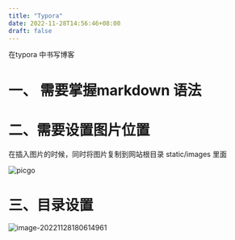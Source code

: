 ```yaml
---
title: "Typora"
date: 2022-11-28T14:56:46+08:00
draft: false
---
```


在typora 中书写博客

# 一、 需要掌握markdown 语法

# 二、需要设置图片位置

在插入图片的时候，同时将图片复制到网站根目录 static/images 里面

![picgo](https://gcore.jsdelivr.net/gh/Footman56/imageBeds/202211281802610.png)

# 三、目录设置

![image-20221128180614961](https://gcore.jsdelivr.net/gh/Footman56/imageBeds/202211281806039.png)